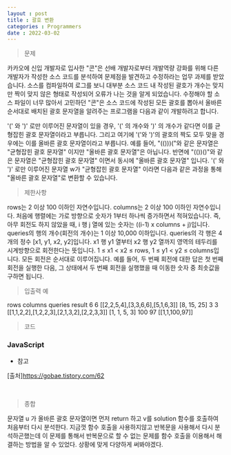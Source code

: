 ```yaml
---
layout : post
title : 괄호 변환
categories : Programmers
date : 2022-03-02
---
```

> 문제<br>

카카오에 신입 개발자로 입사한 "콘"은 선배 개발자로부터 개발역량 강화를 위해 다른 개발자가
작성한 소스 코드를 분석하여 문제점을 발견하고 수정하라는 업무 과제를 받았습니다.
소스를 컴파일하여 로그를 보니 대부분 소스 코드 내 작성된 괄호가 개수는 맞지만 짝이 맞지 않은 형태로 작성되어 오류가 나는 것을 알게 되었습니다.
수정해야 할 소스 파일이 너무 많아서 고민하던 "콘"은 소스 코드에 작성된 모든 괄호를 뽑아서 올바른 순서대로 배치된
괄호 문자열을 알려주는 프로그램을 다음과 같이 개발하려고 합니다.

'(' 와 ')' 로만 이루어진 문자열이 있을 경우, '(' 의 개수와 ')' 의 개수가 같다면 이를 균형잡힌 괄호 문자열이라고 부릅니다.
그리고 여기에 '('와 ')'의 괄호의 짝도 모두 맞을 경우에는 이를 올바른 괄호 문자열이라고 부릅니다.
예를 들어, "(()))("와 같은 문자열은 "균형잡힌 괄호 문자열" 이지만 "올바른 괄호 문자열"은 아닙니다.
반면에 "(())()"와 같은 문자열은 "균형잡힌 괄호 문자열" 이면서 동시에 "올바른 괄호 문자열" 입니다.
'(' 와 ')' 로만 이루어진 문자열 w가 "균형잡힌 괄호 문자열" 이라면 다음과 같은 과정을 통해 "올바른 괄호 문자열"로 변환할 수 있습니다.
> 제한사항<br>

rows는 2 이상 100 이하인 자연수입니다.
columns는 2 이상 100 이하인 자연수입니다.
처음에 행렬에는 가로 방향으로 숫자가 1부터 하나씩 증가하면서 적혀있습니다.
즉, 아무 회전도 하지 않았을 때, i 행 j 열에 있는 숫자는 ((i-1) x columns + j)입니다.
queries의 행의 개수(회전의 개수)는 1 이상 10,000 이하입니다.
queries의 각 행은 4개의 정수 [x1, y1, x2, y2]입니다.
x1 행 y1 열부터 x2 행 y2 열까지 영역의 테두리를 시계방향으로 회전한다는 뜻입니다.
1 ≤ x1 < x2 ≤ rows, 1 ≤ y1 < y2 ≤ columns입니다.
모든 회전은 순서대로 이루어집니다.
예를 들어, 두 번째 회전에 대한 답은 첫 번째 회전을 실행한 다음, 그 상태에서 두 번째 회전을 실행했을 때
이동한 숫자 중 최솟값을 구하면 됩니다.

> 입출력 예<br>

rows	columns	queries	                                    result
6	        6	[[2,2,5,4],[3,3,6,6],[5,1,6,3]]	            [8, 15, 25]
3	        3	[[1,1,2,2],[1,2,2,3],[2,1,3,2],[2,2,3,3]]	[1, 1, 5, 3]
100	        97	[[1,1,100,97]]

> 코드
### JavaScript

<script src="https://gist.github.com/kwontaehoon/0dc0ebd462cfd6870c36926017fc04cc.js"></script>

* 참고

<script src="https://gist.github.com/kwontaehoon/00889a41bf0d0f580c066b014a36d16e.js"></script>

[출처]https://gobae.tistory.com/62

<br>

> 종합<br>

문자열 u 가 올바른 괄호 문자열이면 먼저 return 하고 v를 solution 함수를 호출하여 처음부터 다시 분석한다. 지금껏 함수 호출을 사용하지않고 반복문을 사용해서 다시 분석하곤했는데 이 문제를 통해서 반복문으로 할 수 없는 문제를 함수 호출을 이용해서 해결하는 방법을 알 수 있었다. 상황에 맞게 다양하게 써봐야겠다.
